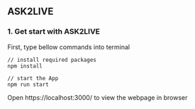 ## ASK2LIVE

### 1. Get start with ASK2LIVE
First, type bellow commands into terminal
```
// install required packages
npm install

// start the App
npm run start
```
Open https://localhost:3000/ to view the webpage in browser
